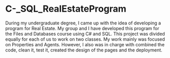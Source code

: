 # C-_SQL_RealEstateProgram
During my undergraduate degree, I came up with the idea of developing a program for Real Estate. My group and I have developed this program for the Files and Databases course using C# and SQL. This project was divided equally for each of us to work on two classes. My work mainly was focused on Properties and Agents. However, I also was in charge with combined the code, clean it, test it, created the design of the pages and the deployment.
